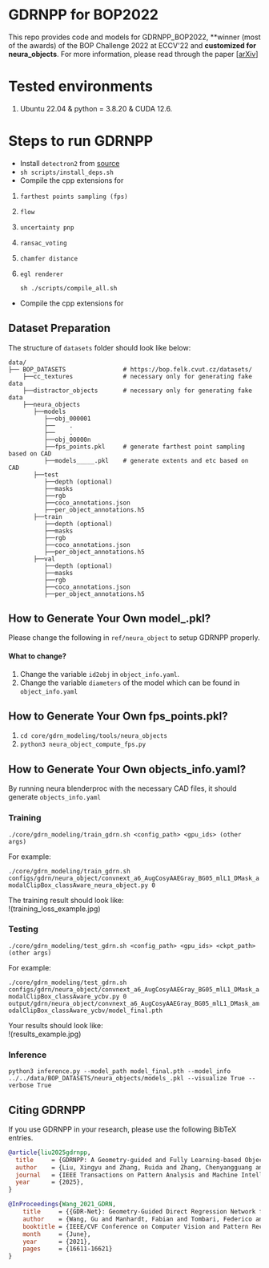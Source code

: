 # GDRNPP for BOP2022

This repo provides code and models for GDRNPP_BOP2022, **winner (most of the awards) of the BOP Challenge 2022 at ECCV'22 and <b> customized for neura_objects</b>. For more information, please read through the paper [[arXiv](https://arxiv.org/pdf/2102.12145)]

# Tested environments
<ol>
    <li> Ubuntu 22.04 & python = 3.8.20 & CUDA 12.6. </li> 
</ol>

# Steps to run GDRNPP
* Install `detectron2` from [source](https://github.com/facebookresearch/detectron2)
* `sh scripts/install_deps.sh`
* Compile the cpp extensions for 
1. `farthest points sampling (fps)`
2. `flow`
3. `uncertainty pnp`
4. `ransac_voting`
5. `chamfer distance`
6. `egl renderer`

    ```
    sh ./scripts/compile_all.sh
    ```
* Compile the cpp extensions for 

## Dataset Preparation


The structure of `datasets` folder should look like below:
```
data/
├── BOP_DATASETS                # https://bop.felk.cvut.cz/datasets/
    ├──cc_textures              # necessary only for generating fake data
    ├──distractor_objects       # necessary only for generating fake data
    ├──neura_objects
       ├──models
          ├──obj_000001         
          ├──    .
          ├──    .
          ├──obj_00000n
          ├──fps_points.pkl     # generate farthest point sampling based on CAD
          ├──models_____.pkl    # generate extents and etc based on CAD
       ├──test
          ├──depth (optional)      
          ├──masks
          ├──rgb
          ├──coco_annotations.json
          ├──per_object_annotations.h5
       ├──train
          ├──depth (optional)      
          ├──masks
          ├──rgb
          ├──coco_annotations.json
          ├──per_object_annotations.h5
       ├──val
          ├──depth (optional)      
          ├──masks
          ├──rgb
          ├──coco_annotations.json
          ├──per_object_annotations.h5
```


## How to Generate Your Own model_.pkl?
Please change the following in `ref/neura_object` to setup GDRNPP properly.

#### What to change?
1. Change the variable `id2obj` in `object_info.yaml`.
2. Change the variable `diameters` of the model which can be found in `object_info.yaml`

## How to Generate Your Own fps_points.pkl?
1. `cd core/gdrn_modeling/tools/neura_objects`
2. `python3 neura_object_compute_fps.py`
## How to Generate Your Own objects_info.yaml?
By running neura blenderproc with the necessary CAD files, it should generate `objects_info.yaml`

### Training 

`./core/gdrn_modeling/train_gdrn.sh <config_path> <gpu_ids> (other args)`


For example:

`./core/gdrn_modeling/train_gdrn.sh configs/gdrn/neura_object/convnext_a6_AugCosyAAEGray_BG05_mlL1_DMask_amodalClipBox_classAware_neura_object.py 0`

The training result should look like:<br>
!(training_loss_example.jpg)

### Testing 

`./core/gdrn_modeling/test_gdrn.sh <config_path> <gpu_ids> <ckpt_path> (other args)`

For example:

`./core/gdrn_modeling/test_gdrn.sh configs/gdrn/neura_object/convnext_a6_AugCosyAAEGray_BG05_mlL1_DMask_amodalClipBox_classAware_ycbv.py 0 output/gdrn/neura_object/convnext_a6_AugCosyAAEGray_BG05_mlL1_DMask_amodalClipBox_classAware_ycbv/model_final.pth`

Your results should look like:<br>
!(results_example.jpg)

### Inference
`python3 inference.py --model_path model_final.pth --model_info ../../data/BOP_DATASETS/neura_objects/models_.pkl --visualize True --verbose True`

## Citing GDRNPP

If you use GDRNPP in your research, please use the following BibTeX entries.

```BibTeX
@article{liu2025gdrnpp,
  title     = {GDRNPP: A Geometry-guided and Fully Learning-based Object Pose Estimator},
  author    = {Liu, Xingyu and Zhang, Ruida and Zhang, Chenyangguang and Wang, Gu and Tang, Jiwen and Li, Zhigang and Ji, Xiangyang},
  journal   = {IEEE Transactions on Pattern Analysis and Machine Intelligence (TPAMI)},
  year      = {2025},
}

@InProceedings{Wang_2021_GDRN,
    title     = {{GDR-Net}: Geometry-Guided Direct Regression Network for Monocular 6D Object Pose Estimation},
    author    = {Wang, Gu and Manhardt, Fabian and Tombari, Federico and Ji, Xiangyang},
    booktitle = {IEEE/CVF Conference on Computer Vision and Pattern Recognition (CVPR)},
    month     = {June},
    year      = {2021},
    pages     = {16611-16621}
}
```
